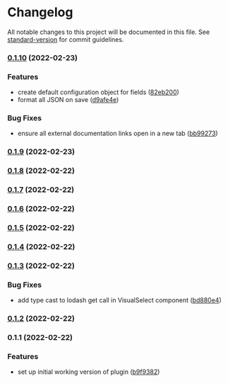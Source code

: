 # Changelog

All notable changes to this project will be documented in this file. See [standard-version](https://github.com/conventional-changelog/standard-version) for commit guidelines.

### [0.1.10](https://github.com/growthops-digital/datocms-plugin-visual-select/compare/v0.1.9...v0.1.10) (2022-02-23)


### Features

* create default configuration object for fields ([82eb200](https://github.com/growthops-digital/datocms-plugin-visual-select/commit/82eb2002d23f7aae5c9e57c9677637d1cc8c71c3))
* format all JSON on save ([d9afe4e](https://github.com/growthops-digital/datocms-plugin-visual-select/commit/d9afe4e8428288d02dd2d361660005451636b06e))


### Bug Fixes

* ensure all external documentation links open in a new tab ([bb99273](https://github.com/growthops-digital/datocms-plugin-visual-select/commit/bb99273403c64414e347c916b6e672b1d58d825f))

### [0.1.9](https://github.com/growthops-digital/datocms-plugin-visual-select/compare/v0.1.8...v0.1.9) (2022-02-23)

### [0.1.8](https://github.com/growthops-digital/datocms-plugin-visual-select/compare/v0.1.7...v0.1.8) (2022-02-22)

### [0.1.7](https://github.com/growthops-digital/datocms-plugin-visual-select/compare/v0.1.6...v0.1.7) (2022-02-22)

### [0.1.6](https://github.com/growthops-digital/datocms-plugin-visual-select/compare/v0.1.5...v0.1.6) (2022-02-22)

### [0.1.5](https://github.com/growthops-digital/datocms-plugin-visual-select/compare/v0.1.4...v0.1.5) (2022-02-22)

### [0.1.4](https://github.com/growthops-digital/datocms-plugin-visual-select/compare/v0.1.3...v0.1.4) (2022-02-22)

### [0.1.3](https://github.com/growthops-digital/datocms-plugin-visual-select/compare/v0.1.2...v0.1.3) (2022-02-22)


### Bug Fixes

* add type cast to lodash get call in VisualSelect component ([bd880e4](https://github.com/growthops-digital/datocms-plugin-visual-select/commit/bd880e40091103bf33c01086789ac3a5912c9e21))

### [0.1.2](https://github.com/growthops-digital/datocms-plugin-visual-select/compare/v0.1.1...v0.1.2) (2022-02-22)

### 0.1.1 (2022-02-22)


### Features

* set up initial working version of plugin ([b9f9382](https://github.com/growthops-digital/datocms-plugin-visual-select/commit/b9f9382e9c65f8667136c0fcd93008624518b770))
